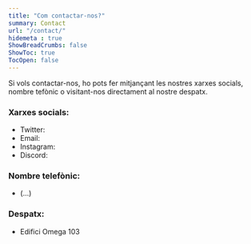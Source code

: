 ```yaml
---
title: "Com contactar-nos?"
summary: Contact
url: "/contact/"
hidemeta : true
ShowBreadCrumbs: false
ShowToc: true
TocOpen: false
---
```


Si vols contactar-nos, ho pots fer mitjançant les nostres xarxes socials, nombre tefònic o visitant-nos directament al nostre despatx.

### Xarxes socials:

* Twitter: 
* Email:
* Instagram:
* Discord: 

### Nombre telefònic:
* (...)

### Despatx:
* Edifici Omega 103
